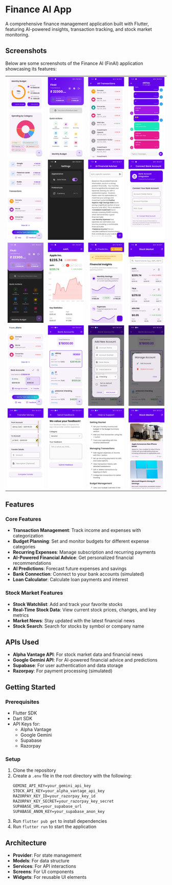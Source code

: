 # Finance AI App

A comprehensive finance management application built with Flutter, featuring AI-powered insights, transaction tracking, and stock market monitoring.

## Screenshots

Below are some screenshots of the Finance AI (FinAI) application showcasing its features:

<table>
  <tr>
    <td><img src="screenshots/ss1.jpeg" alt="Screenshot 1" width="200"></td>
    <td><img src="screenshots/ss2.jpeg" alt="Screenshot 2" width="200"></td>
    <td><img src="screenshots/ss3.jpeg" alt="Screenshot 3" width="200"></td>
    <td><img src="screenshots/ss4.jpeg" alt="Screenshot 4" width="200"></td>
  </tr>
  <tr>
    <td><img src="screenshots/ss5.jpeg" alt="Screenshot 5" width="200"></td>
    <td><img src="screenshots/ss6.jpeg" alt="Screenshot 6" width="200"></td>
    <td><img src="screenshots/ss7.jpeg" alt="Screenshot 7" width="200"></td>
    <td><img src="screenshots/ss8.jpeg" alt="Screenshot 8" width="200"></td>
  </tr>
  <tr>
    <td><img src="screenshots/ss9.jpeg" alt="Screenshot 9" width="200"></td>
    <td><img src="screenshots/ss10.jpeg" alt="Screenshot 10" width="200"></td>
    <td><img src="screenshots/ss11.jpeg" alt="Screenshot 11" width="200"></td>
    <td><img src="screenshots/ss12.jpeg" alt="Screenshot 12" width="200"></td>
  </tr>
  <tr>
    <td><img src="screenshots/ss13.jpeg" alt="Screenshot 13" width="200"></td>
    <td><img src="screenshots/ss14.jpeg" alt="Screenshot 14" width="200"></td>
    <td><img src="screenshots/ss15.jpeg" alt="Screenshot 15" width="200"></td>
    <td><img src="screenshots/ss16.jpeg" alt="Screenshot 16" width="200"></td>
  </tr>
  <tr>
    <td><img src="screenshots/ss17.jpeg" alt="Screenshot 17" width="200"></td>
    <td><img src="screenshots/ss18.jpeg" alt="Screenshot 18" width="200"></td>
    <td><img src="screenshots/ss19.jpeg" alt="Screenshot 19" width="200"></td>
    <td><img src="screenshots/ss20.jpeg" alt="Screenshot 20" width="200"></td>
  </tr>
</table>

## Features

### Core Features
- **Transaction Management**: Track income and expenses with categorization
- **Budget Planning**: Set and monitor budgets for different expense categories
- **Recurring Expenses**: Manage subscription and recurring payments
- **AI-Powered Financial Advice**: Get personalized financial recommendations
- **AI Predictions**: Forecast future expenses and savings
- **Bank Connection**: Connect to your bank accounts (simulated)
- **Loan Calculator**: Calculate loan payments and interest

### Stock Market Features
- **Stock Watchlist**: Add and track your favorite stocks
- **Real-Time Stock Data**: View current stock prices, changes, and key metrics
- **Market News**: Stay updated with the latest financial news
- **Stock Search**: Search for stocks by symbol or company name

## APIs Used
- **Alpha Vantage API**: For stock market data and financial news
- **Google Gemini API**: For AI-powered financial advice and predictions
- **Supabase**: For user authentication and data storage
- **Razorpay**: For payment processing (simulated)

## Getting Started

### Prerequisites
- Flutter SDK
- Dart SDK
- API Keys for:
  - Alpha Vantage
  - Google Gemini
  - Supabase
  - Razorpay

### Setup
1. Clone the repository
2. Create a `.env` file in the root directory with the following:
   ```
   GEMINI_API_KEY=your_gemini_api_key
   STOCK_API_KEY=your_alpha_vantage_api_key
   RAZORPAY_KEY_ID=your_razorpay_key_id
   RAZORPAY_KEY_SECRET=your_razorpay_key_secret
   SUPABASE_URL=your_supabase_url
   SUPABASE_ANON_KEY=your_supabase_anon_key
   ```
3. Run `flutter pub get` to install dependencies
4. Run `flutter run` to start the application

## Architecture
- **Provider**: For state management
- **Models**: For data structure
- **Services**: For API interactions
- **Screens**: For UI components
- **Widgets**: For reusable UI elements
